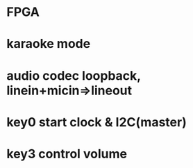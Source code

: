 # FPGA
# karaoke mode
# audio codec loopback, linein+micin=>lineout
# key0 start clock & I2C(master)
# key3 control volume
